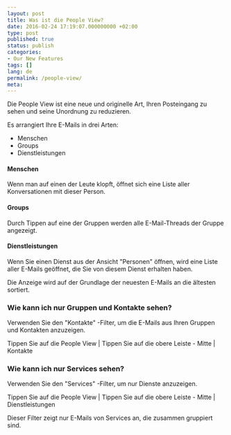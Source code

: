 ```yaml
---
layout: post
title: Was ist die People View?
date: 2016-02-24 17:19:07.000000000 +02:00
type: post
published: true
status: publish
categories:
- Our New Features
tags: []
lang: de
permalink: /people-view/
meta:
---
```


Die People View ist eine neue und originelle Art, Ihren Posteingang zu sehen und seine Unordnung zu reduzieren.

Es arrangiert Ihre E-Mails in drei Arten:
* Menschen
* Groups
* Dienstleistungen

#### Menschen
Wenn man auf einen der Leute klopft, öffnet sich eine Liste aller Konversationen mit dieser Person.

#### Groups
Durch Tippen auf eine der Gruppen werden alle E-Mail-Threads der Gruppe angezeigt.

#### Dienstleistungen
Wenn Sie einen Dienst aus der Ansicht "Personen" öffnen, wird eine Liste aller E-Mails geöffnet, die Sie von diesem Dienst erhalten haben.

Die Anzeige wird auf der Grundlage der neuesten E-Mails an die ältesten sortiert.

### Wie kann ich nur Gruppen und Kontakte sehen?
Verwenden Sie den "Kontakte" -Filter, um die E-Mails aus Ihren Gruppen und Kontakten anzuzeigen.

Tippen Sie auf die People View \| Tippen Sie auf die obere Leiste - Mitte \| Kontakte

### Wie kann ich nur Services sehen?
Verwenden Sie den "Services" -Filter, um nur Dienste anzuzeigen.

Tippen Sie auf die People View \| Tippen Sie auf die obere Leiste - Mitte \| Dienstleistungen

Dieser Filter zeigt nur E-Mails von Services an, die zusammen gruppiert sind.
